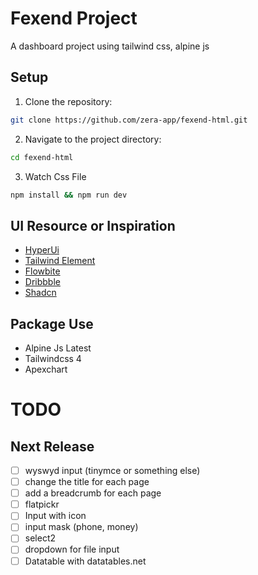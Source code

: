 # Fexend Project

A dashboard project using tailwind css, alpine js

## Setup

1. Clone the repository:

```bash
git clone https://github.com/zera-app/fexend-html.git
```

2. Navigate to the project directory:

```bash
cd fexend-html
```

3. Watch Css File

```bash
npm install && npm run dev
```

## UI Resource or Inspiration

- [HyperUi](https://www.hyperui.dev)
- [Tailwind Element](https://tw-elements.com/)
- [Flowbite](https://flowbite.com/)
- [Dribbble](http://dribbble.com/)
- [Shadcn](https://ui.shadcn.com/)

## Package Use

- Alpine Js Latest
- Tailwindcss 4
- Apexchart

# TODO

## Next Release

- [ ] wyswyd input (tinymce or something else)
- [ ] change the title for each page
- [ ] add a breadcrumb for each page
- [ ] flatpickr
- [ ] Input with icon
- [ ] input mask (phone, money)
- [ ] select2
- [ ] dropdown for file input
- [ ] Datatable with datatables.net
